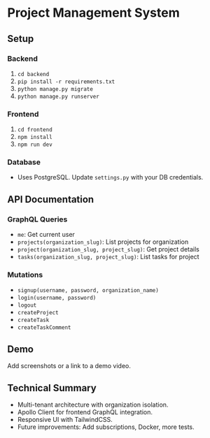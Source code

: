 # Project Management System

## Setup

### Backend
1. `cd backend`
2. `pip install -r requirements.txt`
3. `python manage.py migrate`
4. `python manage.py runserver`

### Frontend
1. `cd frontend`
2. `npm install`
3. `npm run dev`

### Database
- Uses PostgreSQL. Update `settings.py` with your DB credentials.

## API Documentation

### GraphQL Queries
- `me`: Get current user
- `projects(organization_slug)`: List projects for organization
- `project(organization_slug, project_slug)`: Get project details
- `tasks(organization_slug, project_slug)`: List tasks for project

### Mutations
- `signup(username, password, organization_name)`
- `login(username, password)`
- `logout`
- `createProject`
- `createTask`
- `createTaskComment`

## Demo

Add screenshots or a link to a demo video.

## Technical Summary

- Multi-tenant architecture with organization isolation.
- Apollo Client for frontend GraphQL integration.
- Responsive UI with TailwindCSS.
- Future improvements: Add subscriptions, Docker, more tests.